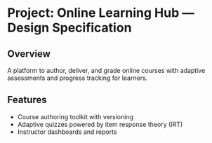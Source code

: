 # Project: Online Learning Hub — Design Specification

## Overview
A platform to author, deliver, and grade online courses with adaptive assessments and progress tracking for learners.

## Features
- Course authoring toolkit with versioning
- Adaptive quizzes powered by item response theory (IRT)
- Instructor dashboards and reports
